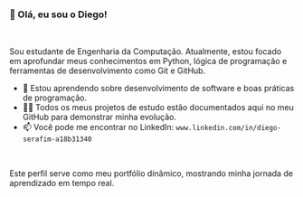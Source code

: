 ### 👋 Olá, eu sou o Diego!

<br>

Sou estudante de Engenharia da Computação. Atualmente, estou focado em aprofundar meus conhecimentos em Python, lógica de programação e ferramentas de desenvolvimento como Git e GitHub.

- 🌱 Estou aprendendo sobre desenvolvimento de software e boas práticas de programação.
- 👨‍💻 Todos os meus projetos de estudo estão documentados aqui no meu GitHub para demonstrar minha evolução.
- 📫 Você pode me encontrar no LinkedIn: `www.linkedin.com/in/diego-serafim-a18b31340`

<br>

Este perfil serve como meu portfólio dinâmico, mostrando minha jornada de aprendizado em tempo real.

